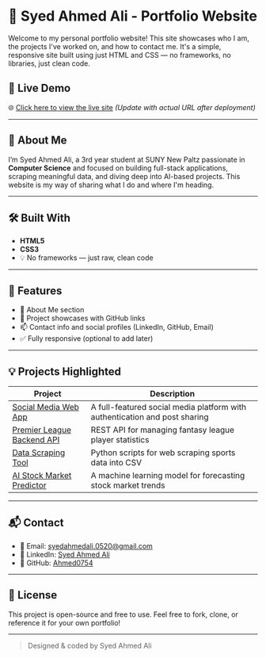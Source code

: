 # 💼 Syed Ahmed Ali - Portfolio Website

Welcome to my personal portfolio website! This site showcases who I am, the projects I've worked on, and how to contact me. It's a simple, responsive site built using just HTML and CSS — no frameworks, no libraries, just clean code.

## 🚀 Live Demo

🌐 [Click here to view the live site](https://ahmed0754.github.io/Portfolio/) *(Update with actual URL after deployment)*

---

## 📌 About Me

I’m Syed Ahmed Ali, a 3rd year student at SUNY New Paltz passionate in **Computer Science** and focused on building full-stack applications, scraping meaningful data, and diving deep into AI-based projects. This website is my way of sharing what I do and where I'm heading.

---

## 🛠️ Built With

- **HTML5**
- **CSS3**
- 💡 No frameworks — just raw, clean code

---

## 📂 Features

- 👋 About Me section
- 📁 Project showcases with GitHub links
- 📫 Contact info and social profiles (LinkedIn, GitHub, Email)
- ✅ Fully responsive (optional to add later)

---

## 💡 Projects Highlighted

| Project | Description |
|--------|-------------|
| [Social Media Web App](https://github.com/Ahmed0754/Social-Media_Web_App) | A full-featured social media platform with authentication and post sharing |
| [Premier League Backend API](https://github.com/Ahmed0754/Fantasy-Premier-League-Website) | REST API for managing fantasy league player statistics |
| [Data Scraping Tool](https://github.com/Ahmed0754/DataScraping) | Python scripts for web scraping sports data into CSV |
| [AI Stock Market Predictor](https://github.com/Ahmed0754/AI-Stock-Market-Predictor) | A machine learning model for forecasting stock market trends |

---

## 📬 Contact

- 📧 Email: [syedahmedali.0520@gmail.com](mailto:syedahmedali.0520@gmail.com)
- 💼 LinkedIn: [Syed Ahmed Ali](https://www.linkedin.com/in/syed-ahmed-ali-7270792b2)
- 🐙 GitHub: [Ahmed0754](https://github.com/Ahmed0754)

---

## 📌 License

This project is open-source and free to use. Feel free to fork, clone, or reference it for your own portfolio!

---

> Designed & coded by Syed Ahmed Ali

